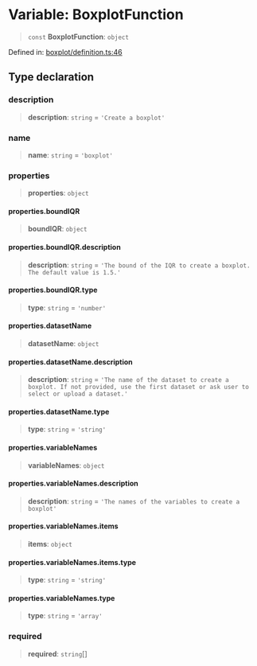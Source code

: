 # Variable: BoxplotFunction

> `const` **BoxplotFunction**: `object`

Defined in: [boxplot/definition.ts:46](https://github.com/GeoDaCenter/openassistant/blob/2a93b5036fdb3a9355cf5403bdecfb2525f1d8b3/packages/echarts/src/boxplot/definition.ts#L46)

## Type declaration

### description

> **description**: `string` = `'Create a boxplot'`

### name

> **name**: `string` = `'boxplot'`

### properties

> **properties**: `object`

#### properties.boundIQR

> **boundIQR**: `object`

#### properties.boundIQR.description

> **description**: `string` = `'The bound of the IQR to create a boxplot. The default value is 1.5.'`

#### properties.boundIQR.type

> **type**: `string` = `'number'`

#### properties.datasetName

> **datasetName**: `object`

#### properties.datasetName.description

> **description**: `string` = `'The name of the dataset to create a boxplot. If not provided, use the first dataset or ask user to select or upload a dataset.'`

#### properties.datasetName.type

> **type**: `string` = `'string'`

#### properties.variableNames

> **variableNames**: `object`

#### properties.variableNames.description

> **description**: `string` = `'The names of the variables to create a boxplot'`

#### properties.variableNames.items

> **items**: `object`

#### properties.variableNames.items.type

> **type**: `string` = `'string'`

#### properties.variableNames.type

> **type**: `string` = `'array'`

### required

> **required**: `string`[]
